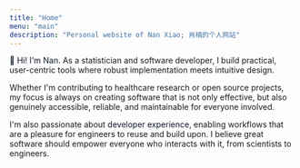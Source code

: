 ```yaml
---
title: "Home"
menu: "main"
description: "Personal website of Nan Xiao; 肖楠的个人网站"
---
```


<span class="highlight">👋 Hi! I'm Nan.</span>
As a statistician and software developer, I build practical, user-centric tools
where robust implementation meets intuitive design.

Whether I'm contributing to healthcare research or open source projects,
my focus is always on creating software that is not only effective, but also
genuinely accessible, reliable, and maintainable for everyone involved.

I'm also passionate about <span class="highlight">developer experience</span>,
enabling workflows that are a pleasure for engineers to reuse and build upon.
I believe great software should empower everyone who interacts with it,
from scientists to engineers.

<style>
.landing {
    color: #64748b;
    font-family: var(--tw-prose-font-sans-serif);
    font-feature-settings: normal;
    font-weight: 500;
    font-size: 1.25rem;
    font-variation-settings: "opsz" var(--inter-opsz-20-500);
    letter-spacing: var(--inter-ls-20-500);
}

.highlight {
    color: #0f172a;
}
</style>
